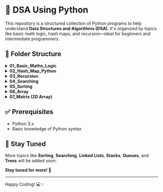 # 🐍 DSA Using Python

This repository is a structured collection of Python programs to help understand **Data Structures and Algorithms (DSA)**. It's organized by topics like basic math logic, hash maps, and recursion—ideal for beginners and intermediate programmers.

## 📁 Folder Structure
<details>
<summary><strong>01_Basic_Maths_Logic</strong></summary>

- [Count_Digits.py](./01_Basic_Maths_Logic/01_Count_Digits.py)  
- [Reverse_Number.py](./01_Basic_Maths_Logic/02_Reverse_Number.py)  
- [Check_Palindrome.py](./01_Basic_Maths_Logic/03_Check_Palindrome.py)  
- [Factors.py](./01_Basic_Maths_Logic/04_Factors.py)  
- [Factorial.py](./01_Basic_Maths_Logic/05_Factorial.py)  
- [Armstrong_Number.py](./01_Basic_Maths_Logic/06_Armstrong_Number.py)  
- [LCM.py](./01_Basic_Maths_Logic/07_LCM.py)  
- [GCD.py](./01_Basic_Maths_Logic/08_GCD.py)  
- [Fibonacci_Series.py](./01_Basic_Maths_Logic/09_Fibonacci_Series.py)

</details>

<details>
<summary><strong>02_Hash_Map_Python</strong></summary>

  - [HashMapBasics.py](./02_Hash_Map_Python/01_HashMapBasics.py)
  - [UniqueNumber1.py](./02_Hash_Map_Python/02_UniqueNumber1.py)
  - [UniqueNumber2.py](./02_Hash_Map_Python/03_UniqueNumber2.py)
  - [UniqueNumber3.py](./02_Hash_Map_Python/04_UniqueNumber3.py)
  - [FrequencyCount.py](./02_Hash_Map_Python/05_FrequencyCount.py)

</details>

<details>
<summary><strong>03_Recursion</strong></summary>

  - [RecursionBasics.md](./03_Recursion/01_RecursionBasics.md)
  - [PowerFunction.py](./03_Recursion/02_PowerFunction.py)
  - [Factorial.py](./03_Recursion/03_Factorial.py)
  - [SumOfCubes.py](./03_Recursion/04._SumOfCubes.py)
  - [FibonacciSeries.py](./03_Recursion/05_FibonacciSeries.py)
  - [ReverseArrayUsingRecursion.py](./03_Recursion/06_ReverseArrayUsingRecursion.py)
  - [StringReversal.py](./03_Recursion/07_StringReversal.py)

</details>

<details>
<summary><strong>04_Searching</strong></summary>

| Algorithm                | Time (Best) | Time (Avg)   | Time (Worst) | Space | Requirement                            |
| ------------------------ | ----------- | ------------ | ------------ | ----- | -------------------------------------- |
| [**Linear Search**](./04_Searching/01_LinearSearch.py)        | O(1)        | O(n)         | O(n)         | O(1)  | None                                   |
| [**Binary Search** ](./04_Searching/02_BinarySearch)       | O(1)        | O(log n)     | O(log n)     | O(1)  | Sorted array                           |
| [**Interpolation Search**](./04_Searching/03_InterpolationSearch.py) | O(1)        | O(log log n) | O(n)         | O(1)  | Sorted and uniformly distributed array |

</details>

<details>
<summary><strong>05_Sorting</strong></summary>

| Algorithm          | Time (Best) | Time (Avg) | Time (Worst) | Space    | Stable? |
| ------------------ | ----------- | ---------- | ------------ | -------- | ------- |
| [**Bubble Sort**](./05_Sorting/01_BubbleSort.py)    | O(n)        | O(n²)      | O(n²)        | O(1)     | Yes     |
| [**Selection Sort**](./05_Sorting/02_SelectionSort.py) | O(n²)       | O(n²)      | O(n²)        | O(1)     | No      |
| [**Insertion Sort**](./05_Sorting/03_InsertionSort.py) | O(n)        | O(n²)      | O(n²)        | O(1)     | Yes     |
| [**Merge Sort**](./05_Sorting/04_MergeSort.py)     | O(n log n)  | O(n log n) | O(n log n)   | O(n)     | Yes     |
| [**Quick Sort**](./05_Sorting/05_QuickSort.py)     | O(n log n)  | O(n log n) | O(n²)        | O(log n) | No      |
| [**Heap Sort**](./05_Sorting/08_HeapSort.py)      | O(n log n)  | O(n log n) | O(n log n)   | O(1)     | No      |
| [**Counting Sort**](./05_Sorting/06_CountSort.py)  | O(n + k)    | O(n + k)   | O(n + k)     | O(k)     | Yes     |
| [**Radix Sort**](./05_Sorting/07_RadixSort.py)    | O(nk)       | O(nk)      | O(nk)        | O(n + k) | Yes     |
| [**Bucket Sort**](./05_Sorting/09_BucketSort.py)   | O(n + k)    | O(n + k)   | O(n²)        | O(n + k) | Yes     |

</details>

<details>
<summary><strong>06_Array</strong></summary>

  Easy Level
  - [Reverse an array](./06_Array/01_reverse_array.py)  
  - [Check if the array is sorted](./06_Array/02_check_sorted.py)
  - [Find the maximum and minimum element in an array](./06_Array/03_max_min_of_array.py)  
  - [Second Largest Element in an Array without sorting](./06_Array/04_second_largest.py) 
  - [Remove Duplicates from Sorted Array](./06_Array/05_remove_duplicate.py) 
  - [Right rotate an array by K places](./06_Array/06_right_rotate_k.py)  
  - [Move Zeros to end](./06_Array/07_moves_zeros_to_end.py)
  - [Move all negative number to end](./06_Array/08_move_negative_to_end.py) 
  - [Sort an array of 0, 1, & 2](./06_Array/09_sort_array_of_012.py) 
  - [Find missing number in an array](./06_Array/10_missing_number.py)
  - [Find duplicate in an array of N+1 Integers](./06_Array/11_find_duplicate.py)  
  - [Maximum Consecutive Ones](./06_Array/12_max_consecutive_ones.py)
  - [Find whether an array is a subset of another array](./06_Array/13_check_subset.py)  
  - [Merge 2 sorted Arrays](./06_Array/14_merge_sorted.py)  

  Medium Level
  - [Union of two arrays](./06_Array/15_union_of_arrays.py)
  - [Intersection of two arrays](./06_Array/16_intersection_of_arrays.py)
  - [Find the "Kth" max and min element of an array](./06_Array//17_kth_max_min.py)
  - [Merge 2 sorted arrays without using extra space](./06_Array/18_merge_two_array_inplace.py)
  - [Find if there is any subarray with sum equal to 0](./06_Array/19_subarray_with_zero_sum.py)
  - [Find the triplet that sum to a given value](./06_Array/20_3sum.py)
  - [Find factorial of a large number](./06_Array/21_factorial_of_large_num.py) 
  - [Find longest consecutive subsequence](./06_Array/22_longest_consecutive.py)  
  - [Find all elements that appear more than " n/k " times](./06_Array/23_majority_element_II.py)
  - [Smallest Subarray with sum greater than a given value](./06_Array/24_smallest_subarray_sum.py)   

  Hard Level
  - [Kadane's Algorithm [V.V.V.V.V IMP]](./06_Array/25_Kadnes_algorithm.py)
  - [Minimise the maximum difference between heights [V.IMP]](./06_Array/26_minimize_max_diff_heights.py)
  - [Minimum no. of Jumps to reach end of an array](./06_Array/27_min_jumps.py)  
  - [Find maximum product subarray](./06_Array/28_max_product_subarray.py)
  - [Chocolate Distribution problem](./06_Array/29_chocolate_distribution.py)
  - [Find common elements in 3 sorted arrays](./06_Array/30_common_elements_three.py)
</details>


<details>
<summary><strong>07_Matrix (2D Array) </strong></summary>

Easy Level
- [Print a Matrix in Row-Major Order](./07_Matrix/01_print_row_major.py)  
- [Print a Matrix in Column-Major Order](./07_Matrix/02_print_column_major.py)  
- [Transpose of a Matrix](./07_Matrix/03_transpose.py)  
- [Search Element in a Matrix](./07_Matrix/04_search_element.py)  
- [Check if Matrix is Symmetric](./07_Matrix/05_check_symmetric.py)  
- [Sum of All Elements in a Matrix](./07_Matrix/06_sum_elements.py)  

Medium Level
- [Rotate Matrix by 90 Degrees (Clockwise/Anti-Clockwise)](./Medium/07_rotate_90.py)  
- [Spiral Traversal of Matrix](./Medium/08_spiral_traversal.py)  
- [Diagonal Traversal of Matrix](./Medium/09_diagonal_traversal.py)  
- [Boundary Traversal of Matrix](./Medium/10_boundary_traversal.py)  
- [Find Saddle Point in Matrix](./Medium/11_saddle_point.py)  
- [Matrix Multiplication](./Medium/12_matrix_multiplication.py)  
- [Check Identity Matrix](./Medium/13_check_identity.py)  

Hard Level
- [Search in Row & Column-wise Sorted Matrix](./Hard/14_search_sorted_matrix.py)  
- [Set Matrix Zeroes](./Hard/15_set_matrix_zeroes.py)  
- [Maximum Size Sub-matrix with All 1s](./Hard/16_max_submatrix_1s.py)  
- [Find Median in Row-wise Sorted Matrix](./Hard/17_find_median.py)  
- [Find Row with Maximum 1s](./Hard/18_max_1s_row.py)  
- [Rotate Matrix In-Place](./Hard/19_rotate_inplace.py)  
- [Word Search in Matrix (DFS)](./Hard/20_word_search_dfs.py)  

</details>



## ✅ Prerequisites

- Python 3.x
- Basic knowledge of Python syntax


## 🔔 Stay Tuned

More topics like **Sorting**, **Searching**, **Linked Lists**, **Stacks**, **Queues**, and **Trees** will be added soon.

**Stay tuned for more! 🚀**

---

Happy Coding! 💻✨


